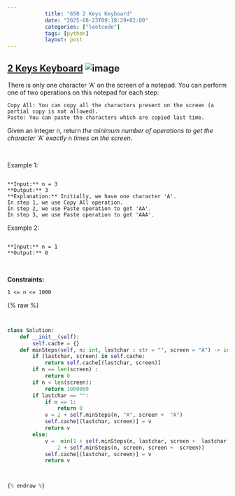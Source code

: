 ```yaml
---
            title: "650 2 Keys Keyboard"
            date: "2025-08-23T09:18:29+02:00"
            categories: ["leetcode"]
            tags: [python]
            layout: post
---
```

            
## [2 Keys Keyboard](https://leetcode.com/problems/2-keys-keyboard) ![image](https://img.shields.io/badge/Difficulty-Medium-orange)

There is only one character 'A' on the screen of a notepad. You can perform one of two operations on this notepad for each step:

	Copy All: You can copy all the characters present on the screen (a partial copy is not allowed).
	Paste: You can paste the characters which are copied last time.

Given an integer n, return *the minimum number of operations to get the character* 'A' *exactly* n *times on the screen*.

 

Example 1:

```

**Input:** n = 3
**Output:** 3
**Explanation:** Initially, we have one character 'A'.
In step 1, we use Copy All operation.
In step 2, we use Paste operation to get 'AA'.
In step 3, we use Paste operation to get 'AAA'.

```

Example 2:

```

**Input:** n = 1
**Output:** 0

```

 

**Constraints:**

	1 <= n <= 1000

{% raw %}


```python


class Solution:
    def __init__(self):
        self.cache = {}
    def minSteps(self, n: int, lastchar : str = "", screen = "A") -> int:
        if (lastchar, screen) in self.cache:
            return self.cache[(lastchar, screen)]
        if n == len(screen) :
            return 0
        if n < len(screen):
            return 1000000
        if lastchar == "":
            if n == 1:
                return 0
            v = 2 + self.minSteps(n, "A", screen +  "A")
            self.cache[(lastchar, screen)] = v
            return v
        else:
            v =  min(1 + self.minSteps(n, lastchar, screen +  lastchar), 
                2 + self.minSteps(n, screen, screen +  screen))
            self.cache[(lastchar, screen)] = v
            return v
        


{% endraw %}
```
